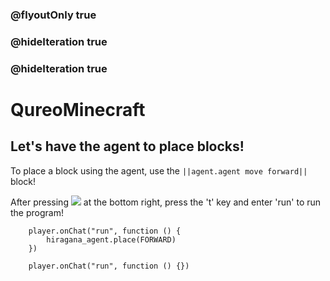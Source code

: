 ### @flyoutOnly true
### @hideIteration true
### @hideIteration true
# QureoMinecraft

## Let's have the agent to place blocks!

To place a block using the agent, use the ``||agent.agent move forward||`` block!

After pressing ![](https://raw.githubusercontent.com/camp-minecraft/TechkidsCampTutorial/master/images/playbutton.png) at the bottom right, press the 't' key and enter 'run' to run the program!

```ghost
    player.onChat("run", function () {
        hiragana_agent.place(FORWARD)
    })
```

```template
    player.onChat("run", function () {})
```